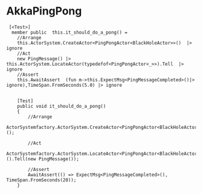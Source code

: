 # AkkaPingPong
    
     [<Test>]     
      member public  this.it_should_do_a_pong() =
        //Arrange
        this.ActorSystem.CreateActor<PingPongActor<BlackHoleActor>>()  |> ignore
        //Act
        new PingMessage() |> this.ActorSystem.LocateActor(typedefof<PingPongActor<_>>).Tell  |> ignore
        //Assert
        this.AwaitAssert  (fun m->this.ExpectMsg<PingMessageCompleted>()|> ignore),TimeSpan.FromSeconds(5.0) |> ignore


        [Test]
        public void it_should_do_a_pong()
        {
            //Arrange
            ActorSystemfactory.ActorSystem.CreateActor<PingPongActor<BlackHoleActor>>();

            //Act
            ActorSystemfactory.ActorSystem.LocateActor<PingPongActor<BlackHoleActor>>().Tell(new PingMessage());
 
            //Assert
            AwaitAssert(() => ExpectMsg<PingMessageCompleted>(), TimeSpan.FromSeconds(20));
        }
